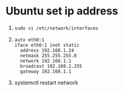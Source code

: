 # Ubuntu set ip address

1. `sudo vi /etc/network/interfaces`

2. ```
   auto eth0:1
   iface eth0:1 inet static
     address 192.168.1.24
     netmask 255.255.255.0
     network 192.168.1.1
     broadcast 192.168.1.255
     gateway 192.168.1.1
   ```
3. systemctl restart network
